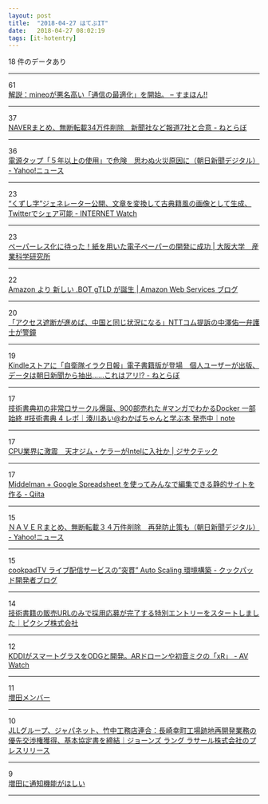```yaml
---
layout: post
title:  "2018-04-27 はてぶIT"
date:   2018-04-27 08:02:19
tags: [it-hotentry]
---
```

18 件のデータあり

<hr><div class="row">
<div class="col-1"><span class="badge badge-pill badge-success h2">61</span></div>
<div class="col-11"><a href='https://smhn.info/201804-tuusin-no-saitekika' target='_blank'>解説：mineoが悪名高い「通信の最適化」を開始。 – すまほん!!</a></div>
</div>
<hr>
<div class="row">
<div class="col-1"><span class="badge badge-pill badge-success h2">37</span></div>
<div class="col-11"><a href='http://nlab.itmedia.co.jp/nl/articles/1804/26/news111.html' target='_blank'>NAVERまとめ、無断転載34万件削除　新聞社など報道7社と合意 - ねとらぼ</a></div>
</div>
<hr>
<div class="row">
<div class="col-1"><span class="badge badge-pill badge-success h2">36</span></div>
<div class="col-11"><a href='https://headlines.yahoo.co.jp/hl?a=20180426-00000073-asahi-soci' target='_blank'>電源タップ「５年以上の使用」で危険　思わぬ火災原因に（朝日新聞デジタル） - Yahoo!ニュース</a></div>
</div>
<hr>
<div class="row">
<div class="col-1"><span class="badge badge-pill badge-success h2">23</span></div>
<div class="col-11"><a href='https://internet.watch.impress.co.jp/docs/news/1119357.html' target='_blank'>“くずし字”ジェネレーター公開、文章を変換して古典籍風の画像として生成、Twitterでシェア可能 - INTERNET Watch</a></div>
</div>
<hr>
<div class="row">
<div class="col-1"><span class="badge badge-pill badge-success h2">23</span></div>
<div class="col-11"><a href='http://www.sanken.osaka-u.ac.jp/toppage/hot_topics/topics_20180418/' target='_blank'>ペーパーレス化に待った！紙を用いた電子ペーパーの開発に成功 | 大阪大学　産業科学研究所</a></div>
</div>
<hr>
<div class="row">
<div class="col-1"><span class="badge badge-pill badge-success h2">22</span></div>
<div class="col-11"><a href='https://aws.amazon.com/jp/blogs/news/new-bot-gtld-from-amazon/' target='_blank'>Amazon より 新しい .BOT gTLD が誕生 | Amazon Web Services ブログ</a></div>
</div>
<hr>
<div class="row">
<div class="col-1"><span class="badge badge-pill badge-success h2">20</span></div>
<div class="col-11"><a href='https://www.huffingtonpost.jp/2018/04/26/blockng-ntt_a_23420738/' target='_blank'>「アクセス遮断が進めば、中国と同じ状況になる」NTTコム提訴の中澤佑一弁護士が警鐘</a></div>
</div>
<hr>
<div class="row">
<div class="col-1"><span class="badge badge-pill badge-success h2">19</span></div>
<div class="col-11"><a href='http://nlab.itmedia.co.jp/nl/articles/1804/26/news141.html' target='_blank'>Kindleストアに「自衛隊イラク日報」電子書籍版が登場　個人ユーザーが出版、データは朝日新聞から抽出……これはアリ!? - ねとらぼ</a></div>
</div>
<hr>
<div class="row">
<div class="col-1"><span class="badge badge-pill badge-success h2">17</span></div>
<div class="col-11"><a href='https://note.mu/llminatoll/n/n9c716089e1bc' target='_blank'>技術書典初の非常口サークル爆誕、900部売れた #マンガでわかるDocker 一部始終 #技術書典 4 レポ｜湊川あい@わかばちゃんと学ぶ本 発売中｜note</a></div>
</div>
<hr>
<div class="row">
<div class="col-1"><span class="badge badge-pill badge-success h2">17</span></div>
<div class="col-11"><a href='http://jisakutech.com/archives/2018/04/43687' target='_blank'>CPU業界に激震　天才ジム・ケラーがIntelに入社か | ジサクテック</a></div>
</div>
<hr>
<div class="row">
<div class="col-1"><span class="badge badge-pill badge-success h2">17</span></div>
<div class="col-11"><a href='https://qiita.com/hal_sk/items/e2efe120acfd1c57206c' target='_blank'>Middelman + Google Spreadsheet を使ってみんなで編集できる静的サイトを作る - Qiita</a></div>
</div>
<hr>
<div class="row">
<div class="col-1"><span class="badge badge-pill badge-success h2">15</span></div>
<div class="col-11"><a href='https://headlines.yahoo.co.jp/hl?a=20180426-00000048-asahi-bus_all' target='_blank'>ＮＡＶＥＲまとめ、無断転載３４万件削除　再発防止策も（朝日新聞デジタル） - Yahoo!ニュース</a></div>
</div>
<hr>
<div class="row">
<div class="col-1"><span class="badge badge-pill badge-success h2">15</span></div>
<div class="col-11"><a href='http://techlife.cookpad.com/entry/2018/04/26/214500' target='_blank'>cookpadTV ライブ配信サービスの”突貫” Auto Scaling 環境構築 - クックパッド開発者ブログ</a></div>
</div>
<hr>
<div class="row">
<div class="col-1"><span class="badge badge-pill badge-success h2">14</span></div>
<div class="col-11"><a href='https://www.pixiv.co.jp/news/recruit/article/6221/' target='_blank'>技術書籍の販売URLのみで採用応募が完了する特別エントリーをスタートしました｜ピクシブ株式会社</a></div>
</div>
<hr>
<div class="row">
<div class="col-1"><span class="badge badge-pill badge-success h2">12</span></div>
<div class="col-11"><a href='https://av.watch.impress.co.jp/docs/news/1119416.html' target='_blank'>KDDIがスマートグラスをODGと開発。ARドローンや初音ミクの「xR」 - AV Watch</a></div>
</div>
<hr>
<div class="row">
<div class="col-1"><span class="badge badge-pill badge-success h2">11</span></div>
<div class="col-11"><a href='https://anond.hatelabo.jp/20180426141155' target='_blank'>増田メンバー</a></div>
</div>
<hr>
<div class="row">
<div class="col-1"><span class="badge badge-pill badge-success h2">10</span></div>
<div class="col-11"><a href='https://prtimes.jp/main/html/rd/p/000000295.000006263.html' target='_blank'>JLLグループ、ジャパネット、竹中工務店連合：長崎幸町工場跡地再開発業務の優先交渉権獲得、基本協定書を締結｜ジョーンズ ラング ラサール株式会社のプレスリリース</a></div>
</div>
<hr>
<div class="row">
<div class="col-1"><span class="badge badge-pill badge-success h2">9</span></div>
<div class="col-11"><a href='https://anond.hatelabo.jp/20180426210721' target='_blank'>増田に通知機能がほしい</a></div>
</div>
<hr>
